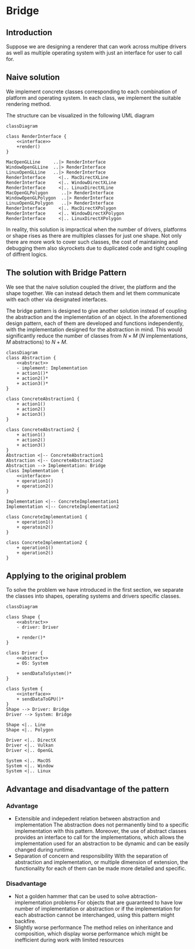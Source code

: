 # Bridge

## Introduction

Suppose we are designing a renderer that can work across multipe drivers as well as multiple operating system with just an interface for user to call for.

## Naive solution

We implement concrete classes corresponding to each combination of platform and operating system. In each class, we implement the suitable rendering method.

The structure can be visualized in the following UML diagram

```mermaid
classDiagram

class RenderInterface {
    <<interface>>
    +render()
}

MacOpenGLLine     ..|> RenderInterface 
WindowOpenGLLine  ..|> RenderInterface 
LinuxOpenGLLine   ..|> RenderInterface 
RenderInterface     <|.. MacDirectXLine
RenderInterface     <|.. WindowDirectXLine
RenderInterface     <|.. LinuxDirectXLine
MacOpenGLPolygon     ..|> RenderInterface 
WindowOpenGLPolygon  ..|> RenderInterface 
LinuxOpenGLPolygon   ..|> RenderInterface 
RenderInterface     <|.. MacDirectXPolygon
RenderInterface     <|.. WindowDirectXPolygon
RenderInterface     <|.. LinuxDirectXPolygon
```

In reality, this solution is impractical when the number of drivers, platforms or shape rises as there are multiples classes for just one shape. Not only there are more work to cover such classes, the cost of maintaining and debugging them also skyrockets due to duplicated code and tight coupling of diffrent logics.

## The solution with Bridge Pattern

We see that the naive solution coupled the driver, the platform and the shape together. We can instead detach them and let them communicate with each other via designated interfaces.

The bridge pattern is designed to give another solution instead of coupling the abstraction and the implementation of an object. In the aforementioned design pattern, each of them are developed and functions independently, with the implementation designed for the abstraction in mind. This would significantly reduce the number of classes from $N \times M$ ($N$ implementations, $M$ abstractions) to $N + M$.  

```mermaid
classDiagram
class Abstraction {
    <<abstract>>
    - implement: Implementation
    + action1()*
    + action2()*
    + action3()*
} 

class ConcreteAbstraction1 {
    + action1()
    + action2()
    + action3()
}

class ConcreteAbstraction2 {
    + action1()
    + action2()
    + action3()
}
Abstraction <|-- ConcreteAbstraction1
Abstraction <|-- ConcreteAbstraction2
Abstraction --> Implementation: Bridge
class Implementation {
    <<interface>>
    + operation1()
    + operation2()
}

Implementation <|-- ConcreteImplementation1
Implementation <|-- ConcreteImplementation2

class ConcreteImplementation1 {
    + operation1()
    + operatoin2()
}

class ConcreteImplementation2 {
    + operation1()
    + operation2()
}
```

## Applying to the original problem

To solve the problem we have introduced in the first section, we separate the classes into shapes, operating systems and drivers specific classes.

```mermaid
classDiagram

class Shape {
    <<abstract>>
    - driver: Driver

    + render()*
}

class Driver {
    <<abstract>>
    = OS: System
     
    + sendDataToSystem()*
}

class System {
    <<interface>>
    + sendDataToGPU()*
}
Shape --> Driver: Bridge
Driver --> System: Bridge

Shape <|.. Line
Shape <|.. Polygon

Driver <|.. DirectX
Driver <|.. Vulkan
Driver <|.. OpenGL

System <|.. MacOS
System <|.. Window
System <|.. Linux

```

## Advantage and disadvantage of the pattern

### Advantage

- Extensible and indepedent relation between abstraction and implementation
The abstraction does not permanently bind to a specific implementation with this pattern. Moreover, the use of abstract classes provides an interface to call for the implementations, which allows the implementation used for an abstraction to be dynamic and can be easily changed during runtime.
- Separation of concern and responsibility
With the separation of abstraction and implementation, or multiple dimension of extension, the functionality for each of them can be made more detailed and specific.  

### Disadvantage

- Not a golden hammer that can be used to solve abtraction-implementation problems
For objects that are guaranteed to have low number of implementation or abstraction or if the implementation for each abstraction cannot be interchanged, using this pattern might backfire.
- Slightly worse performance
The method relies on inheritance and composition, which display worse performance which might be inefficient during work with limited resources 